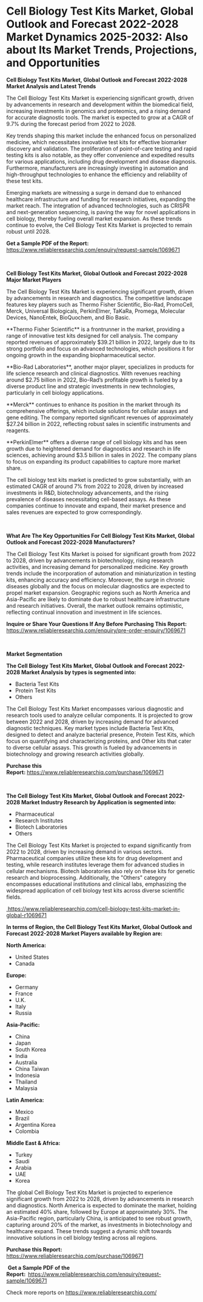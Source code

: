 <p><h1>Cell Biology Test Kits Market, Global Outlook and Forecast 2022-2028 Market Dynamics 2025-2032: Also about Its Market Trends, Projections, and Opportunities</h1></p><p><strong>Cell Biology Test Kits Market, Global Outlook and Forecast 2022-2028 Market Analysis and Latest Trends</strong></p>
<p><p>The Cell Biology Test Kits Market is experiencing significant growth, driven by advancements in research and development within the biomedical field, increasing investments in genomics and proteomics, and a rising demand for accurate diagnostic tools. The market is expected to grow at a CAGR of 9.7% during the forecast period from 2022 to 2028. </p><p>Key trends shaping this market include the enhanced focus on personalized medicine, which necessitates innovative test kits for effective biomarker discovery and validation. The proliferation of point-of-care testing and rapid testing kits is also notable, as they offer convenience and expedited results for various applications, including drug development and disease diagnosis. Furthermore, manufacturers are increasingly investing in automation and high-throughput technologies to enhance the efficiency and reliability of these test kits. </p><p>Emerging markets are witnessing a surge in demand due to enhanced healthcare infrastructure and funding for research initiatives, expanding the market reach. The integration of advanced technologies, such as CRISPR and next-generation sequencing, is paving the way for novel applications in cell biology, thereby fueling overall market expansion. As these trends continue to evolve, the Cell Biology Test Kits Market is projected to remain robust until 2028.</p></p>
<p><strong>Get a Sample PDF of the Report:&nbsp;</strong> <a href="https://www.reliableresearchiq.com/enquiry/request-sample/1069671?utm_campaign=3027&utm_medium=2&utm_source=Github&utm_content=ia&utm_term=21032025&utm_id=cell-biology-test-kits-market-global-outlook-and-forecast-2022-2028">https://www.reliableresearchiq.com/enquiry/request-sample/1069671</a></p>
<p>&nbsp;</p>
<p><strong>Cell Biology Test Kits Market, Global Outlook and Forecast 2022-2028 Major Market Players</strong></p>
<p><p>The Cell Biology Test Kits Market is experiencing significant growth, driven by advancements in research and diagnostics. The competitive landscape features key players such as Thermo Fisher Scientific, Bio-Rad, PromoCell, Merck, Universal Biologicals, PerkinElmer, TaKaRa, Promega, Molecular Devices, NanoEntek, BioQuochem, and Bio Basic.</p><p>**Thermo Fisher Scientific** is a frontrunner in the market, providing a range of innovative test kits designed for cell analysis. The company reported revenues of approximately $39.21 billion in 2022, largely due to its strong portfolio and focus on advanced technologies, which positions it for ongoing growth in the expanding biopharmaceutical sector.</p><p>**Bio-Rad Laboratories**, another major player, specializes in products for life science research and clinical diagnostics. With revenues reaching around $2.75 billion in 2022, Bio-Rad’s profitable growth is fueled by a diverse product line and strategic investments in new technologies, particularly in cell biology applications.</p><p>**Merck** continues to enhance its position in the market through its comprehensive offerings, which include solutions for cellular assays and gene editing. The company reported significant revenues of approximately $27.24 billion in 2022, reflecting robust sales in scientific instruments and reagents. </p><p>**PerkinElmer** offers a diverse range of cell biology kits and has seen growth due to heightened demand for diagnostics and research in life sciences, achieving around $3.5 billion in sales in 2022. The company plans to focus on expanding its product capabilities to capture more market share.</p><p>The cell biology test kits market is predicted to grow substantially, with an estimated CAGR of around 7% from 2022 to 2028, driven by increased investments in R&D, biotechnology advancements, and the rising prevalence of diseases necessitating cell-based assays. As these companies continue to innovate and expand, their market presence and sales revenues are expected to grow correspondingly.</p></p>
<p>&nbsp;</p>
<p><strong>What Are The Key Opportunities For Cell Biology Test Kits Market, Global Outlook and Forecast 2022-2028 Manufacturers?</strong></p>
<p><p>The Cell Biology Test Kits Market is poised for significant growth from 2022 to 2028, driven by advancements in biotechnology, rising research activities, and increasing demand for personalized medicine. Key growth trends include the incorporation of automation and miniaturization in testing kits, enhancing accuracy and efficiency. Moreover, the surge in chronic diseases globally and the focus on molecular diagnostics are expected to propel market expansion. Geographic regions such as North America and Asia-Pacific are likely to dominate due to robust healthcare infrastructure and research initiatives. Overall, the market outlook remains optimistic, reflecting continual innovation and investment in life sciences.</p></p>
<p><strong>Inquire or Share Your Questions If Any Before Purchasing This Report:</strong> <a href="https://www.reliableresearchiq.com/enquiry/pre-order-enquiry/1069671?utm_campaign=3027&utm_medium=2&utm_source=Github&utm_content=ia&utm_term=21032025&utm_id=cell-biology-test-kits-market-global-outlook-and-forecast-2022-2028">https://www.reliableresearchiq.com/enquiry/pre-order-enquiry/1069671</a></p>
<p>&nbsp;</p>
<p><strong>Market Segmentation</strong></p>
<p><strong>The Cell Biology Test Kits Market, Global Outlook and Forecast 2022-2028 Market Analysis by types is segmented into:</strong></p>
<p><ul><li>Bacteria Test Kits</li><li>Protein Test Kits</li><li>Others</li></ul></p>
<p><p>The Cell Biology Test Kits Market encompasses various diagnostic and research tools used to analyze cellular components. It is projected to grow between 2022 and 2028, driven by increasing demand for advanced diagnostic techniques. Key market types include Bacteria Test Kits, designed to detect and analyze bacterial presence, Protein Test Kits, which focus on quantifying and characterizing proteins, and Other kits that cater to diverse cellular assays. This growth is fueled by advancements in biotechnology and growing research activities globally.</p></p>
<p><strong>Purchase this Report:&nbsp;</strong><a href="https://www.reliableresearchiq.com/purchase/1069671?utm_campaign=3027&utm_medium=2&utm_source=Github&utm_content=ia&utm_term=21032025&utm_id=cell-biology-test-kits-market-global-outlook-and-forecast-2022-2028">https://www.reliableresearchiq.com/purchase/1069671</a></p>
<p>&nbsp;</p>
<p><strong>The Cell Biology Test Kits Market, Global Outlook and Forecast 2022-2028 Market Industry Research by Application is segmented into:</strong></p>
<p><ul><li>Pharmaceutical</li><li>Research Institutes</li><li>Biotech Laboratories</li><li>Others</li></ul></p>
<p><p>The Cell Biology Test Kits Market is projected to expand significantly from 2022 to 2028, driven by increasing demand in various sectors. Pharmaceutical companies utilize these kits for drug development and testing, while research institutes leverage them for advanced studies in cellular mechanisms. Biotech laboratories also rely on these kits for genetic research and bioprocessing. Additionally, the "Others" category encompasses educational institutions and clinical labs, emphasizing the widespread application of cell biology test kits across diverse scientific fields.</p></p>
<p><a href="https://www.reliableresearchiq.com/cell-biology-test-kits-market-in-global-r1069671?utm_campaign=3027&utm_medium=2&utm_source=Github&utm_content=ia&utm_term=21032025&utm_id=cell-biology-test-kits-market-global-outlook-and-forecast-2022-2028">&nbsp;https://www.reliableresearchiq.com/cell-biology-test-kits-market-in-global-r1069671</a></p>
<p><strong>In terms of Region, the Cell Biology Test Kits Market, Global Outlook and Forecast 2022-2028 Market Players available by Region are:</strong></p>
<p>
    <p> <strong> North America: </strong>
        <ul>
            <li>United States</li>
            <li>Canada</li>
        </ul>
        </p> 
    <p> <strong> Europe: </strong>
        <ul>
            <li>Germany</li>
            <li>France</li>
            <li>U.K.</li>
            <li>Italy</li>
            <li>Russia</li>
        </ul>
        </p> 
    <p> <strong> Asia-Pacific: </strong>
        <ul>
            <li>China</li>
            <li>Japan</li>
            <li>South Korea</li>
            <li>India</li>
            <li>Australia</li>
            <li>China Taiwan</li>
            <li>Indonesia</li>
            <li>Thailand</li>
            <li>Malaysia</li>
        </ul>
        </p> 
    <p> <strong> Latin America: </strong>
        <ul>
            <li>Mexico</li>
            <li>Brazil</li>
            <li>Argentina Korea</li>
            <li>Colombia</li>
        </ul>
        </p> 
    <p> <strong> Middle East & Africa: </strong>
        <ul>
            <li>Turkey</li>
            <li>Saudi</li>
            <li>Arabia</li>
            <li>UAE</li>
            <li>Korea</li>
        </ul>
    </p>
    </p>
<p><p>The global Cell Biology Test Kits Market is projected to experience significant growth from 2022 to 2028, driven by advancements in research and diagnostics. North America is expected to dominate the market, holding an estimated 40% share, followed by Europe at approximately 30%. The Asia-Pacific region, particularly China, is anticipated to see robust growth, capturing around 20% of the market, as investments in biotechnology and healthcare expand. These trends suggest a dynamic shift towards innovative solutions in cell biology testing across all regions.</p></p>
<p><strong>Purchase this Report: </strong><a href="https://www.reliableresearchiq.com/purchase/1069671?utm_campaign=3027&utm_medium=2&utm_source=Github&utm_content=ia&utm_term=21032025&utm_id=cell-biology-test-kits-market-global-outlook-and-forecast-2022-2028">https://www.reliableresearchiq.com/purchase/1069671</a></p>
<p>&nbsp;<strong>Get a Sample PDF of the Report:&nbsp;&nbsp;</strong><a href="https://www.reliableresearchiq.com/enquiry/request-sample/1069671?utm_campaign=3027&utm_medium=2&utm_source=Github&utm_content=ia&utm_term=21032025&utm_id=cell-biology-test-kits-market-global-outlook-and-forecast-2022-2028">https://www.reliableresearchiq.com/enquiry/request-sample/1069671</a></p>
<p><strong></strong></p>
<p>Check more reports on <a href="https://www.reliableresearchiq.com/?utm_campaign=3027&utm_medium=2&utm_source=Github&utm_content=ia&utm_term=21032025&utm_id=cell-biology-test-kits-market-global-outlook-and-forecast-2022-2028">https://www.reliableresearchiq.com/</a></p>